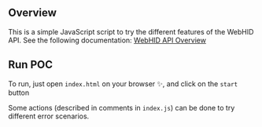 ## Overview

This is a simple JavaScript script to try the different features of the WebHID API.
See the following documentation: [WebHID API Overview](https://ledgerhq.atlassian.net/l/cp/t2NVkQYN)

## Run POC

To run, just open `index.html` on your browser ✨, and click on the `start` button

Some actions (described in comments in `index.js`) can be done to try different error scenarios.

